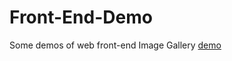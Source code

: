 # Front-End-Demo
Some demos of web front-end
  Image Gallery  [demo]( https://fujennifer.github.io/Front-End-Demo/bsbasic.html)
